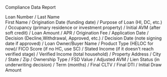 Compliance Data Report


Loan Number / 
Last Name  
First Name / 
Origination Date (funding date) / 
Purpose of Loan (HI, DC, etc.) / 
Occupancy (primary residence or investment property) / 
Initial AVM (after soft credit) / 
Loan Amount / 
APR / 
Origination Fee /
Application Date / 
Decision (Decline,Withdrawal, Approved, etc.) / 
Decision Date (note signing date if approved) / 
Loan Owner/Buyer Name / 
Product Type (HELOC for now)/ 
FICO Score (if no HC, use SC) / 
Stated Income (if it doesn't reach verified stage) / 
Verified Income (total household) / 
Property Address / 
City / 
State / 
Zip / 
Ownership Type / 
FSD Value / 
Adjusted AVM / 
Lien Status (in underwriting decision) / 
Term (months) / 
Final CLTV / 
Final DTI / 
Initial Draw Amount


